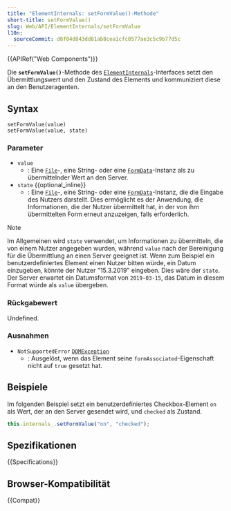 ```yaml
---
title: "ElementInternals: setFormValue()-Methode"
short-title: setFormValue()
slug: Web/API/ElementInternals/setFormValue
l10n:
  sourceCommit: d8f04d843dd81ab8cea1cfc0577ae3c5c9b77d5c
---
```


{{APIRef("Web Components")}}

Die **`setFormValue()`**-Methode des [`ElementInternals`](/de/docs/Web/API/ElementInternals)-Interfaces setzt den Übermittlungswert und den Zustand des Elements und kommuniziert diese an den Benutzeragenten.

## Syntax

```js-nolint
setFormValue(value)
setFormValue(value, state)
```

### Parameter

- `value`
  - : Eine [`File`](/de/docs/Web/API/File)-, eine String- oder eine [`FormData`](/de/docs/Web/API/FormData)-Instanz als zu übermittelnder Wert an den Server.
- `state` {{optional_inline}}
  - : Eine [`File`](/de/docs/Web/API/File)-, eine String- oder eine [`FormData`](/de/docs/Web/API/FormData)-Instanz, die die Eingabe des Nutzers darstellt.
    Dies ermöglicht es der Anwendung, die Informationen, die der Nutzer übermittelt hat, in der von ihm übermittelten Form erneut anzuzeigen, falls erforderlich.

> [!NOTE]
> Im Allgemeinen wird `state` verwendet, um Informationen zu übermitteln, die von einem Nutzer angegeben wurden, während `value` nach der Bereinigung für die Übermittlung an einen Server geeignet ist.
> Wenn zum Beispiel ein benutzerdefiniertes Element einen Nutzer bitten würde, ein Datum einzugeben, könnte der Nutzer "15.3.2019" eingeben.
> Dies wäre der `state`.
> Der Server erwartet ein Datumsformat von `2019-03-15`, das Datum in diesem Format würde als `value` übergeben.

### Rückgabewert

Undefined.

### Ausnahmen

- `NotSupportedError` [`DOMException`](/de/docs/Web/API/DOMException)
  - : Ausgelöst, wenn das Element seine `formAssociated`-Eigenschaft nicht auf `true` gesetzt hat.

## Beispiele

Im folgenden Beispiel setzt ein benutzerdefiniertes Checkbox-Element `on` als Wert, der an den Server gesendet wird, und `checked` als Zustand.

```js
this.internals_.setFormValue("on", "checked");
```

## Spezifikationen

{{Specifications}}

## Browser-Kompatibilität

{{Compat}}
